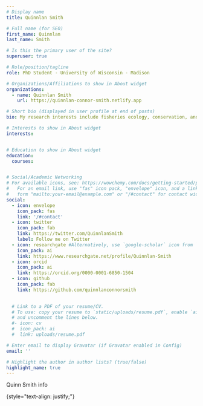 ```yaml
---
# Display name
title: Quinnlan Smith

# Full name (for SEO)
first_name: Quinnlan
last_name: Smith

# Is this the primary user of the site?
superuser: true

# Role/position/tagline
role: PhD Student - University of Wisconsin - Madison

# Organizations/Affiliations to show in About widget
organizations:
  - name: Quinnlan Smith
    url: https://quinnlan-connor-smith.netlify.app

# Short bio (displayed in user profile at end of posts)
bio: My research interests include fisheries ecology, conservation, and management.

# Interests to show in About widget
interests:


# Education to show in About widget
education:
  courses:


# Social/Academic Networking
# For available icons, see: https://wowchemy.com/docs/getting-started/page-builder/#icons
#   For an email link, use "fas" icon pack, "envelope" icon, and a link in the
#   form "mailto:your-email@example.com" or "/#contact" for contact widget.
social:
  - icon: envelope
    icon_pack: fas
    link: '/#contact'
  - icon: twitter
    icon_pack: fab
    link: https://twitter.com/QuinnlanSmith
    label: Follow me on Twitter
  - icon: researchgate #Alternatively, use `google-scholar` icon from `ai` icon pack
    icon_pack: ai
    link: https://www.researchgate.net/profile/Quinnlan-Smith
  - icon: orcid
    icon_pack: ai
    link: https://orcid.org/0000-0001-6850-1504
  - icon: github
    icon_pack: fab
    link: https://github.com/quinnlanconnorsmith

    
  # Link to a PDF of your resume/CV.
  # To use: copy your resume to `static/uploads/resume.pdf`, enable `ai` icons in `params.yaml`,
  # and uncomment the lines below.
  #- icon: cv
  #  icon_pack: ai
  #  link: uploads/resume.pdf

# Enter email to display Gravatar (if Gravatar enabled in Config)
email: ''

# Highlight the author in author lists? (true/false)
highlight_name: true
---
```


Quinn Smith info

{style="text-align: justify;"}
